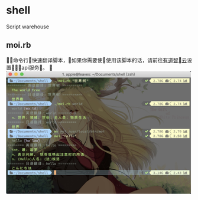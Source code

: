 # shell
Script warehouse

## moi.rb
命令行快速翻译脚本，如果你需要使使用该脚本的话，请前往[有道智云](https://ai.youdao.com/docs/doc-trans-api.s#p01)设置api服务。

<img width="500" src="./docs/shell1.jpg" alt="moi demo">